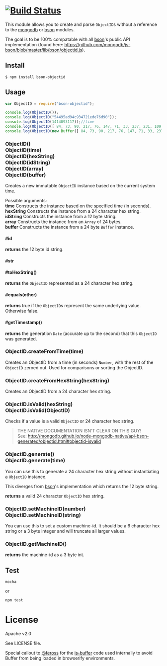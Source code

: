 [![Build Status](https://travis-ci.org/williamkapke/bson-objectid.svg?branch=master)](https://travis-ci.org/williamkapke/bson-objectid)
=============

This module allows you to create and parse `ObjectID`s without a reference to the
[mongodb](https://github.com/mongodb/node-mongodb-native) or [bson](https://github.com/mongodb/js-bson)
modules.

The goal is to be 100% compatable with all [bson](https://github.com/mongodb/js-bson)'s
public API implementation (found here: https://github.com/mongodb/js-bson/blob/master/lib/bson/objectid.js).

## Install
    $ npm install bson-objectid

## Usage
```javascript
var ObjectID = require("bson-objectid");

console.log(ObjectID());
console.log(ObjectID("54495ad94c934721ede76d90"));
console.log(ObjectID(1414093117));//time
console.log(ObjectID([ 84, 73, 90, 217, 76, 147, 71, 33, 237, 231, 109, 144 ]));
console.log(ObjectID(new Buffer([ 84, 73, 90, 217, 76, 147, 71, 33, 237, 231, 109, 144 ])));
```

### ObjectID()<br>ObjectID(time)<br>ObjectID(hexString)<br>ObjectID(idString)<br>ObjectID(array)<br>ObjectID(buffer)
Creates a new immutable `ObjectID` instance based on the current system time.

Possible arguments:<br>
**time** Constructs the instance based on the specified time (in seconds).<br>
**hexString** Constructs the instance from a 24 character hex string.<br>
**idString** Constructs the instance from a 12 byte string.<br>
**array** Constructs the instance from an `Array` of 24 bytes.<br>
**buffer** Constructs the instance from a 24 byte `Buffer` instance.<br>

#### #id
**returns** the 12 byte id string.

#### #str
#### #toHexString()
**returns** the `ObjectID` represented as a 24 character hex string.

#### #equals(other)
**returns** true if the `ObjectID`s represent the same underlying value. Otherwise false.
#### #getTimestamp()
**returns** the generation `Date` (accurate up to the second) that this `ObjectID` was generated.

### ObjectID.createFromTime(time)
Creates an ObjectID from a time (in seconds) `Number`, with the rest of the `ObjectID` zeroed out. Used for comparisons or sorting the ObjectID.

### ObjectID.createFromHexString(hexString)
Creates an ObjectID from a 24 character hex string.

### ObjectID.isValid(hexString)<br>ObjectID.isValid(ObjectID)
Checks if a value is a valid `ObjectID` or 24 character hex string.
> THE NATIVE DOCUMENTATION ISN'T CLEAR ON THIS GUY!<br>
> See: http://mongodb.github.io/node-mongodb-native/api-bson-generated/objectid.html#objectid-isvalid

### ObjectID.generate()<br>ObjectID.generate(time)
You can use this to generate a 24 character hex string without instantiating a `ObjectID` instance.

This diverges from [bson](https://github.com/mongodb/js-bson)'s implementation which returns the 12 byte string.

**returns** a valid 24 character `ObjectID` hex string.

### ObjectID.setMachineID(number)<br>ObjectID.setMachineID(string)
You can use this to set a custom machine-id.
It should be a 6 character hex string or a 3 byte integer and will truncate all larger values.

### ObjectID.getMachineID()
**returns** the machine-id as a 3 byte int.

## Test
    mocha

or

    npm test

License
=======
Apache v2.0

See LICENSE file.

Special callout to [@feross](https://github.com/feross) for the [is-buffer](https://github.com/feross/is-buffer) code
used internally to avoid Buffer from being loaded in browserify environments.
